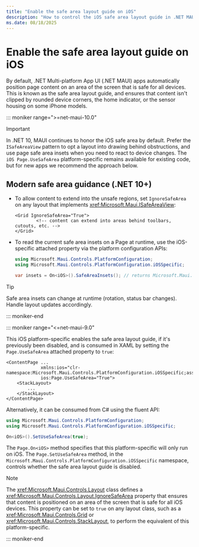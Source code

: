 ```yaml
---
title: "Enable the safe area layout guide on iOS"
description: "How to control the iOS safe area layout guide in .NET MAUI, and .NET 10 guidance for modern safe area behavior."
ms.date: 08/18/2025
---
```


# Enable the safe area layout guide on iOS

By default, .NET Multi-platform App UI (.NET MAUI) apps automatically position page content on an area of the screen that is safe for all devices. This is known as the safe area layout guide, and ensures that content isn't clipped by rounded device corners, the home indicator, or the sensor housing on some iPhone models.

::: moniker range=">=net-maui-10.0"

> [!IMPORTANT]
> In .NET 10, MAUI continues to honor the iOS safe area by default. Prefer the `ISafeAreaView` pattern to opt a layout into drawing behind obstructions, and use page safe area insets when you need to react to device changes. The `iOS Page.UseSafeArea` platform-specific remains available for existing code, but for new apps we recommend the approach below.

## Modern safe area guidance (.NET 10+)

- To allow content to extend into the unsafe regions, set `IgnoreSafeArea` on any layout that implements <xref:Microsoft.Maui.ISafeAreaView>:

    ```xaml
    <Grid IgnoreSafeArea="True">
            <!-- content can extend into areas behind toolbars, cutouts, etc. -->
    </Grid>
    ```

- To read the current safe area insets on a Page at runtime, use the iOS-specific attached property via the platform configuration APIs:

    ```csharp
    using Microsoft.Maui.Controls.PlatformConfiguration;
    using Microsoft.Maui.Controls.PlatformConfiguration.iOSSpecific;

    var insets = On<iOS>().SafeAreaInsets(); // returns Microsoft.Maui.Thickness
    ```

> [!TIP]
> Safe area insets can change at runtime (rotation, status bar changes). Handle layout updates accordingly.

::: moniker-end

::: moniker range="<=net-maui-9.0"

This iOS platform-specific enables the safe area layout guide, if it's previously been disabled, and is consumed in XAML by setting the `Page.UseSafeArea` attached property to `true`:

```xaml
<ContentPage ...
             xmlns:ios="clr-namespace:Microsoft.Maui.Controls.PlatformConfiguration.iOSSpecific;assembly=Microsoft.Maui.Controls"
             ios:Page.UseSafeArea="True">
    <StackLayout>
        ...
    </StackLayout>
</ContentPage>
```

Alternatively, it can be consumed from C# using the fluent API:

```csharp
using Microsoft.Maui.Controls.PlatformConfiguration;
using Microsoft.Maui.Controls.PlatformConfiguration.iOSSpecific;

On<iOS>().SetUseSafeArea(true);
```

The `Page.On<iOS>` method specifies that this platform-specific will only run on iOS. The `Page.SetUseSafeArea` method, in the `Microsoft.Maui.Controls.PlatformConfiguration.iOSSpecific` namespace, controls whether the safe area layout guide is disabled.

> [!NOTE]
> The <xref:Microsoft.Maui.Controls.Layout> class defines a <xref:Microsoft.Maui.Controls.Layout.IgnoreSafeArea> property that ensures that content is positioned on an area of the screen that is safe for all iOS devices. This property can be set to `true` on any layout class, such as a <xref:Microsoft.Maui.Controls.Grid> or <xref:Microsoft.Maui.Controls.StackLayout>, to perform the equivalent of this platform-specific.

::: moniker-end
